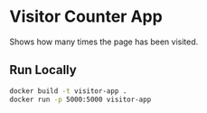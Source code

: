 # Visitor Counter App

Shows how many times the page has been visited.

## Run Locally

```bash
docker build -t visitor-app .
docker run -p 5000:5000 visitor-app
